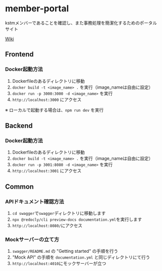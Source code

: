# member-portal
kstmメンバーであることを確認し、また事務処理を簡潔化するためのポータルサイト

[Wiki](https://kstm-su.github.io/member-portal/)

## Frontend
### Docker起動方法
1. Dockerfileのあるディレクトリに移動
2. `docker build -t <image_name> .` を実行（image_nameは自由に設定）
3. `docker run -p 3000:3000 -d <image_name>` を実行
4. `http://localhost:3000` にアクセス

※ ローカルで起動する場合は、`npm run dev` を実行

## Backend

### Docker起動方法
1. Dockerfileのあるディレクトリに移動
2. `docker build -t <image_name> .` を実行（image_nameは自由に設定）
3. `docker run -p 3001:8080 -d <image_name>` を実行
4. `http://localhost:3001` にアクセス


## Common

### APIドキュメント確認方法
1. `cd swagger`で`swagger`ディレクトリに移動します
2. `npx @redocly/cli preview-docs documentation.yml`を実行します
3. `http://localhost:8080/`にアクセス

### Mockサーバーの立て方
1. `swagger/README.md` の "Getting started" の手順を行う
2. "Mock API" の手順を `documentation.yml` と同じディレクトリにて行う
3. `http://localhost:4010`にモックサーバーが立つ



